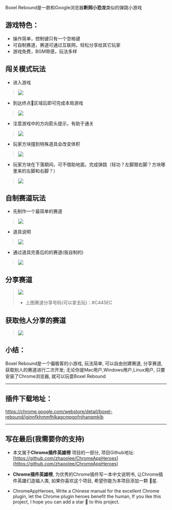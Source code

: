 Boxel Rebound是一款和Google浏览器**断网小恐龙**类似的弹跳小游戏

## 游戏特色：
- 操作简单，控制键只有一个空格键
- 可自制赛道，赛道可通过互联网，轻松分享给其它玩家
- 游戏免费，BGM带感，玩法多样
## 闯关模式玩法
- 进入游戏
> ![](https://v2fy.com/asset/020_boxel_rebound/7f58e9ff05fa438db385f5a7aa311fb8.png)

- 到达终点🏁区域后即可完成本局游戏
> ![](https://v2fy.com/asset/020_boxel_rebound/8de478ef54914769b19a49607259cefd.gif)

- 注意游戏中的方向箭头提示，有助于通关
> ![](https://v2fy.com/asset/020_boxel_rebound/59ed60632413452991e019d747eb7963.gif)
- 玩家方块撞到特殊道具会改变体积
> ![](https://v2fy.com/asset/020_boxel_rebound/7337377a15cc448288c8a9f1a9659af8.gif)

- 玩家方块在下落期间，可不借助地面，完成弹跳（轻功？左脚蹬右脚？方块哪里来的左脚和右脚？）
> ![](https://v2fy.com/asset/020_boxel_rebound/0e97454d61814081a5844607928980eb.gif)

## 自制赛道玩法
- 先制作一个最简单的赛道
> ![](https://v2fy.com/asset/020_boxel_rebound/c8ed89ec75a04f1cbc05dd3597154b0f.gif)
- 道具说明
> ![](https://v2fy.com/asset/020_boxel_rebound/d85d17a999604681ab28367cab3e2b89.png)


- 通过道具完善后的的赛道(我自制的)
> ![](https://v2fy.com/asset/020_boxel_rebound/680ad68a8b0941df865c5883e9dccdca.gif)

## 分享赛道
> ![](https://v2fy.com/asset/020_boxel_rebound/189f8811618e4275b689056527b7caa4.gif)
> - 上图赛道分享号码(可以拿去玩)：#C445EC

## 获取他人分享的赛道
> ![](https://v2fy.com/asset/020_boxel_rebound/52db70aef1924462877b14fdafa8d23f.gif)




## 小结：
Boxel Rebound是一个偏极客的小游戏, 玩法简单, 可以自由创建赛道, 分享赛道, 获取别人的赛道进行二次开发; 无论你是Mac用户,Windows用户,Linux用户, 只要安装了Chrome浏览器, 就可以玩耍Boxel Rebound

---

## 插件下载地址：

https://chrome.google.com/webstore/detail/boxel-rebound/iginnfkhmmfhlkagcmpgofnjhanpmklb

---

## 写在最后(我需要你的支持)
- 本文属于**Chrome插件英雄榜** 项目的一部分, 项目Github地址: [https://github.com/zhaoolee/ChromeAppHeroes](https://github.com/zhaoolee/ChromeAppHeroes)

- **Chrome插件英雄榜**, 为优秀的Chrome插件写一本中文说明书, 让Chrome插件英雄们造福人类, 如果你喜欢这个项目, 希望你能为本项目添加一颗 🌟星.

- ChromeAppHeroes, Write a Chinese manual for the excellent Chrome plugin, let the Chrome plugin heroes benefit the human, If you like this project, I hope you can add a star 🌟 to this project.

